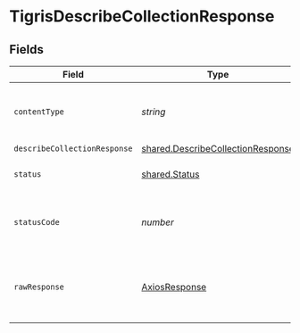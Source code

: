 # TigrisDescribeCollectionResponse


## Fields

| Field                                                                                         | Type                                                                                          | Required                                                                                      | Description                                                                                   |
| --------------------------------------------------------------------------------------------- | --------------------------------------------------------------------------------------------- | --------------------------------------------------------------------------------------------- | --------------------------------------------------------------------------------------------- |
| `contentType`                                                                                 | *string*                                                                                      | :heavy_check_mark:                                                                            | HTTP response content type for this operation                                                 |
| `describeCollectionResponse`                                                                  | [shared.DescribeCollectionResponse](../../../sdk/models/shared/describecollectionresponse.md) | :heavy_minus_sign:                                                                            | OK                                                                                            |
| `status`                                                                                      | [shared.Status](../../../sdk/models/shared/status.md)                                         | :heavy_minus_sign:                                                                            | Default error response                                                                        |
| `statusCode`                                                                                  | *number*                                                                                      | :heavy_check_mark:                                                                            | HTTP response status code for this operation                                                  |
| `rawResponse`                                                                                 | [AxiosResponse](https://axios-http.com/docs/res_schema)                                       | :heavy_check_mark:                                                                            | Raw HTTP response; suitable for custom response parsing                                       |